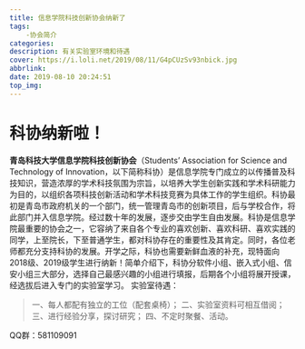 ```yaml
---
title: 信息学院科技创新协会纳新了
tags: 
    -协会简介
categories: 
description: 有关实验室环境和待遇
cover: https://i.loli.net/2019/08/11/G4pCUzSv93nbick.jpg
abbrlink: 
date: 2019-08-10 20:24:51
top_img: 
---
```

# 科协纳新啦！






**青岛科技大学信息学院科技创新协会**（Students’ Association for Science and Technology of Innovation，以下简称科协）是信息学院专门成立的以传播普及科技知识，营造浓厚的学术科技氛围为宗旨，以培养大学生创新实践和学术科研能力为目的，以组织各项科技创新活动和学术科技竞赛为具体工作的学生组织。科协最初是青岛市政府机关的一个部门，统一管理青岛市的创新项目，后与学校合作，将此部门并入信息学院。经过数十年的发展，逐步交由学生自由发展。科协是信息学院最重要的协会之一，它容纳了来自各个专业的喜欢创新、喜欢科研、喜欢实践的同学，上至院长，下至普通学生，都对科协存在的重要性及其肯定。同时，各位老师都充分支持科协的发展。开学之际，科协也需要新鲜血液的补充，现特面向2018级、2019级学生进行纳新！简单介绍下，科协分软件小组、嵌入式小组、信安小组三大部分，选择自己最感兴趣的小组进行填报，后期各个小组将展开授课，经选拔后进入专门的实验室学习。
实验室待遇：
>一、每人都配有独立的工位（配套桌椅）；
二、实验室资料可相互借阅；
三、进行经验分享，探讨研究；
四、不定时聚餐、活动。

QQ群：581109091
